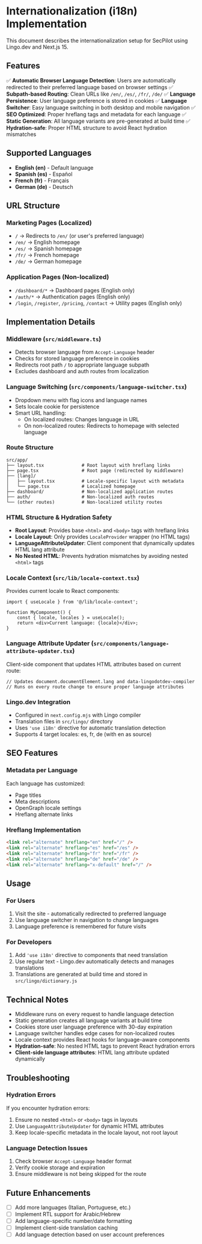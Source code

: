 # Internationalization (i18n) Implementation

This document describes the internationalization setup for SecPilot using Lingo.dev and Next.js 15.

## Features

✅ **Automatic Browser Language Detection**: Users are automatically redirected to their preferred
language based on browser settings ✅ **Subpath-based Routing**: Clean URLs like `/en/`, `/es/`,
`/fr/`, `/de/` ✅ **Language Persistence**: User language preference is stored in cookies ✅
**Language Switcher**: Easy language switching in both desktop and mobile navigation ✅ **SEO
Optimized**: Proper hreflang tags and metadata for each language ✅ **Static Generation**: All
language variants are pre-generated at build time ✅ **Hydration-safe**: Proper HTML structure to
avoid React hydration mismatches

## Supported Languages

- **English (en)** - Default language
- **Spanish (es)** - Español
- **French (fr)** - Français
- **German (de)** - Deutsch

## URL Structure

### Marketing Pages (Localized)

- `/` → Redirects to `/en/` (or user's preferred language)
- `/en/` → English homepage
- `/es/` → Spanish homepage
- `/fr/` → French homepage
- `/de/` → German homepage

### Application Pages (Non-localized)

- `/dashboard/*` → Dashboard pages (English only)
- `/auth/*` → Authentication pages (English only)
- `/login`, `/register`, `/pricing`, `/contact` → Utility pages (English only)

## Implementation Details

### Middleware (`src/middleware.ts`)

- Detects browser language from `Accept-Language` header
- Checks for stored language preference in cookies
- Redirects root path `/` to appropriate language subpath
- Excludes dashboard and auth routes from localization

### Language Switching (`src/components/language-switcher.tsx`)

- Dropdown menu with flag icons and language names
- Sets locale cookie for persistence
- Smart URL handling:
    - On localized routes: Changes language in URL
    - On non-localized routes: Redirects to homepage with selected language

### Route Structure

```
src/app/
├── layout.tsx              # Root layout with hreflang links
├── page.tsx                # Root page (redirected by middleware)
├── [lang]/
│   ├── layout.tsx          # Locale-specific layout with metadata
│   └── page.tsx            # Localized homepage
├── dashboard/              # Non-localized application routes
├── auth/                   # Non-localized auth routes
└── (other routes)          # Non-localized utility routes
```

### HTML Structure & Hydration Safety

- **Root Layout**: Provides base `<html>` and `<body>` tags with hreflang links
- **Locale Layout**: Only provides `LocaleProvider` wrapper (no HTML tags)
- **LanguageAttributeUpdater**: Client component that dynamically updates HTML lang attribute
- **No Nested HTML**: Prevents hydration mismatches by avoiding nested `<html>` tags

### Locale Context (`src/lib/locale-context.tsx`)

Provides current locale to React components:

```tsx
import { useLocale } from '@/lib/locale-context';

function MyComponent() {
    const { locale, locales } = useLocale();
    return <div>Current language: {locale}</div>;
}
```

### Language Attribute Updater (`src/components/language-attribute-updater.tsx`)

Client-side component that updates HTML attributes based on current route:

```tsx
// Updates document.documentElement.lang and data-lingodotdev-compiler
// Runs on every route change to ensure proper language attributes
```

### Lingo.dev Integration

- Configured in `next.config.mjs` with Lingo compiler
- Translation files in `src/lingo/` directory
- Uses `'use i18n'` directive for automatic translation detection
- Supports 4 target locales: es, fr, de (with en as source)

## SEO Features

### Metadata per Language

Each language has customized:

- Page titles
- Meta descriptions
- OpenGraph locale settings
- Hreflang alternate links

### Hreflang Implementation

```html
<link rel="alternate" hreflang="en" href="/" />
<link rel="alternate" hreflang="es" href="/es" />
<link rel="alternate" hreflang="fr" href="/fr" />
<link rel="alternate" hreflang="de" href="/de" />
<link rel="alternate" hreflang="x-default" href="/" />
```

## Usage

### For Users

1. Visit the site - automatically redirected to preferred language
2. Use language switcher in navigation to change languages
3. Language preference is remembered for future visits

### For Developers

1. Add `'use i18n'` directive to components that need translation
2. Use regular text - Lingo.dev automatically detects and manages translations
3. Translations are generated at build time and stored in `src/lingo/dictionary.js`

## Technical Notes

- Middleware runs on every request to handle language detection
- Static generation creates all language variants at build time
- Cookies store user language preference with 30-day expiration
- Language switcher handles edge cases for non-localized routes
- Locale context provides React hooks for language-aware components
- **Hydration-safe**: No nested HTML tags to prevent React hydration errors
- **Client-side language attributes**: HTML lang attribute updated dynamically

## Troubleshooting

### Hydration Errors

If you encounter hydration errors:

1. Ensure no nested `<html>` or `<body>` tags in layouts
2. Use `LanguageAttributeUpdater` for dynamic HTML attributes
3. Keep locale-specific metadata in the locale layout, not root layout

### Language Detection Issues

1. Check browser `Accept-Language` header format
2. Verify cookie storage and expiration
3. Ensure middleware is not being skipped for the route

## Future Enhancements

- [ ] Add more languages (Italian, Portuguese, etc.)
- [ ] Implement RTL support for Arabic/Hebrew
- [ ] Add language-specific number/date formatting
- [ ] Implement client-side translation caching
- [ ] Add language detection based on user account preferences
